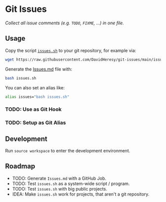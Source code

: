 # Git Issues

*Collect all issue comments (e.g. `TODO`, `FIXME`, ...) in one file.*

## Usage

Copy the script [`issues.sh`](issues.sh) to your git repository, for example via:

```bash
wget https://raw.githubusercontent.com/DavidHeresy/git-issues/main/issues.sh
```

Generate the [Issues.md](Issues.md) file with:

```bash
bash issues.sh
```

You can also set an alias like:

```bash
alias issues="bash issues.sh"
```

### TODO: Use as Git Hook

### TODO: Setup as Git Alias

## Development

Run `source workspace` to enter the development environment.

## Roadmap

- TODO: Generate `Issues.md` with a GitHub Job.
- TODO: Test `issues.sh` as a system-wide script / program.
- TODO: Test `issues.sh` with big public projects.
- IDEA: Make `issues.sh` work for projects, that aren't a git repository.

